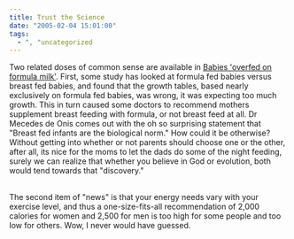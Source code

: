 ```yaml
---
title: Trust the Science
date: "2005-02-04 15:01:00"
tags:
  - ", "uncategorized
---
```

Two related doses of common sense are available in <a href="http://news.bbc.co.uk/2/hi/health/4236229.stm"> Babies
'overfed on formula milk'</a>.  First, some study has looked at
formula fed babies versus breast fed babies, and found that the
growth tables, based nearly exclusively on formula fed babies,
was wrong, it was expecting too much growth.  This in turn caused
some doctors to recommend mothers supplement breast feeding with
formula, or not breast feed at all.  Dr Mecedes de Onis comes out
with the oh so surprising statement that "Breast fed infants are the
biological norm."  How could it be otherwise?  Without getting into
whether or not parents should choose one or the other, after all,
its nice for the moms to let the dads do some of the night feeding,
surely we can realize that whether you believe in God or evolution,
both would tend towards that "discovery."<br  /><br  />

The second item of "news" is that your energy needs vary with your
exercise level, and thus a one-size-fits-all recommendation of
2,000 calories for women and 2,500 for men is too high for some
people and too low for others.  Wow, I never would have guessed.

